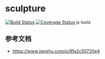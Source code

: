 # sculpture
[![Build Status](https://travis-ci.org/zhiyongsun/sculpture.svg?branch=master)](https://travis-ci.org/zhiyongsun/sculpture)
[![Coverage Status](https://coveralls.io/repos/github/zhiyongsun/sculpture/badge.svg?branch=master)](https://coveralls.io/github/zhiyongsun/sculpture?branch=master)
js tools


## 参考文档
- https://www.jianshu.com/p/8fa2c50720e4
